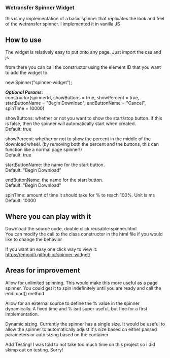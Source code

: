 ### Wetransfer Spinner Widget
this is my implementation of a basic spinner that replicates the look and feel of the wetransfer spinner. I implemented it in vanilla JS

## How to use
The widget is relatively easy to put onto any page. Just import the css and js
<script src="spinner.js" ></script>
<link rel="stylesheet" href="spinner.css">

from there you can call the constructor using the element ID that you want to add the widget to

new Spinner("spinner-widget");

***Optional Params***:  
constructor(spinnerId, showButtons = true, showPercent = true, startButtonName = "Begin Download", endButtonName = "Cancel", spinTime = 10000)

showButtons: whether or not you want to show the start/stop button. if this is false, then the spinner will automatically start when created.  
    Default: true  

showPercent: whether or not to show the percent in the middle of the download wheel. (by removing both the percent and the buttons, this can function like a normal page spinner!)  
    Default: true  

startButtonName: the name for the start button.   
    Default: "Begin Download"  
			
endButtonName: the name for the start button.   
    Default: "Begin Download"  
			
spinTime: amount of time it should take for % to reach 100%. Unit is ms  
    Default: 10000


## Where you can play with it
Download the source code, double click reusable-spinner.html  
You can modify the call to the class constructor in the html file if you would like to change the behavior

If you want an easy one click way to view it: https://emonifi.github.io/spinner-widget/


## Areas for improvement
Allow for unlimited spinning. This would make this more useful as a page spinner. You could get it to spin indefinitely until you are ready and call the endLoad() method

Allow for an external source to define the % value in the spinner dynamically. A fixed time and % isnt super useful, but fine for a first implementation.

Dynamic sizing. Currently the spinner has a single size. It would be useful to allow the spinner to automatically adjust it's size based on either passed parameters or auto sizing based on the container

Add Testing! I was told to not take too much time on this project so i did skimp out on testing. Sorry!
